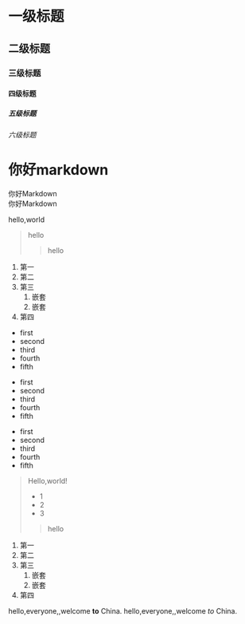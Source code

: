 # 一级标题
## 二级标题
### 三级标题
#### 四级标题
##### 五级标题
###### 六级标题

# 你好markdown
你好Markdown<br>
你好Markdown

hello,world
> hello
>> hello




1. 第一
2. 第二
3. 第三
    1. 嵌套
    2. 嵌套
4. 第四

- first
- second
- third
- fourth
- fifth


* first
* second
* third
* fourth
* fifth


+ first
+ second
+ third
+ fourth
+ fifth

> Hello,world!
> + 1
> + 2
> + 3
>> hello
1. 第一
2. 第二
3. 第三
    1. 嵌套
    2. 嵌套
4. 第四


hello,everyone,,welcome __to__ China.
hello,everyone,,welcome _to_ China.